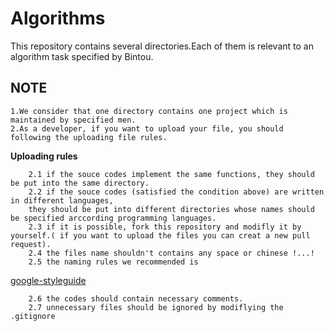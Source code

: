 # Algorithms
This repository contains several directories.Each of them is relevant to an algorithm task specified by Bintou.


## NOTE
	1.We consider that one directory contains one project which is maintained by specified men.
	2.As a developer, if you want to upload your file, you should following the uploading file rules.
**Uploading rules**

		2.1 if the souce codes implement the same functions, they should be put into the same directory.
		2.2 if the souce codes (satisfied the condition above) are written in different languages,
		they should be put into different directories whose names should be specified arccording programming languages.
		2.3 if it is possible, fork this repository and modifly it by yourself.( if you want to upload the files you can creat a new pull request).
		2.4 the files name shouldn't contains any space or chinese !...!
		2.5 the naming rules we recommended is 
[google-styleguide](http://zh-google-styleguide.readthedocs.io/en/latest/contents/)

		2.6 the codes should contain necessary comments.
		2.7 unnecessary files should be ignored by modiflying the .gitignore
